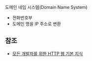 도메인 네임 시스템(Domain Name System)
* 전화번호부
* 도메인 명을 IP 주소로 변환

## 참조
* [모든 개발자를 위한 HTTP 웹 기본 지식](https://www.inflearn.com/course/http-%EC%9B%B9-%EB%84%A4%ED%8A%B8%EC%9B%8C%ED%81%AC/dashboard)